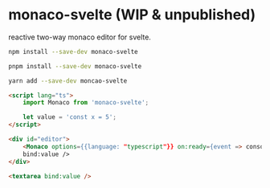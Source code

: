 # monaco-svelte (WIP & unpublished)

reactive two-way monaco editor for svelte.

```sh
npm install --save-dev monaco-svelte
```

```sh
pnpm install --save-dev monaco-svelte
```

```sh
yarn add --save-dev moncao-svelte
```

```html
<script lang="ts">
	import Monaco from 'monaco-svelte';

	let value = 'const x = 5';
</script>

<div id="editor">
	<Monaco options={{language: "typescript"}} on:ready={event => console.log(event.detail)}
	bind:value />
</div>

<textarea bind:value />
```
